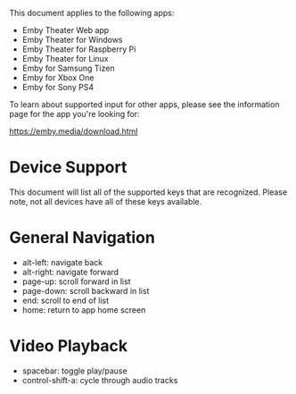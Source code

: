 This document applies to the following apps:

* Emby Theater Web app
* Emby Theater for Windows
* Emby Theater for Raspberry Pi
* Emby Theater for Linux
* Emby for Samsung Tizen
* Emby for Xbox One
* Emby for Sony PS4

To learn about supported input for other apps, please see the information page for the app you're looking for:

https://emby.media/download.html

# Device Support
This document will list all of the supported keys that are recognized. Please note, not all devices have all of these keys available.

# General Navigation
* alt-left: navigate back
* alt-right: navigate forward
* page-up: scroll forward in list
* page-down: scroll backward in list
* end: scroll to end of list
* home: return to app home screen

# Video Playback
* spacebar: toggle play/pause
* control-shift-a: cycle through audio tracks